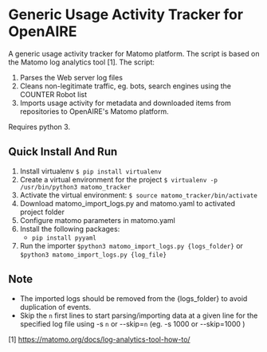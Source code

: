 # Generic Usage Activity Tracker for OpenAIRE #

A generic usage activity tracker for Matomo platform. The script is based on the Matomo log analytics tool [1]. The script:

1. Parses the Web server log files
2. Cleans non-legitimate traffic, eg. bots, search engines using the COUNTER Robot list  
3. Imports usage activity for metadata and downloaded items from repositories to OpenAIRE's Matomo platform.

Requires python 3.

## Quick Install And Run ##

1. Install virtualenv
    `$ pip install virtualenv`
2. Create a virtual environment for the project
    `$ virtualenv -p /usr/bin/python3 matomo_tracker`
3. Activate the virtual environment:
    `$ source matomo_tracker/bin/activate`
4. Download matomo_import_logs.py and matomo.yaml to activated project folder
5. Configure matomo parameters in matomo.yaml
6. Install the following packages:
    - `pip install pyyaml`
7. Run the importer `$python3 matomo_import_logs.py {logs_folder}` or `$python3 matomo_import_logs.py {log_file}`


## Note ##
* The imported logs should be removed from the {logs_folder} to avoid duplication of events.
* Skip the `n` first lines to start parsing/importing data at a given line for the specified log file using -s `n` or --skip=`n` (eg. -s 1000 or --skip=1000 )


[1] https://matomo.org/docs/log-analytics-tool-how-to/
